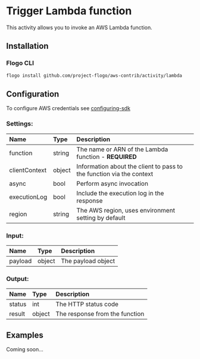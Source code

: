 # Trigger Lambda function
This activity allows you to invoke an AWS Lambda function.

## Installation
### Flogo CLI
```bash
flogo install github.com/project-flogo/aws-contrib/activity/lambda
```
## Configuration
To configure AWS credentials see [configuring-sdk](https://docs.aws.amazon.com/sdk-for-go/v1/developer-guide/configuring-sdk.html)

### Settings:
| Name          | Type   | Description
|:---           | :---   | :---     
| function      | string | The name or ARN of the Lambda function - **REQUIRED**
| clientContext | object | Information about the client to pass to the function via the context
| async         | bool   | Perform async invocation
| executionLog  | bool   | Include the execution log in the response
| region        | string | The AWS region, uses environment setting by default

### Input:
| Name     | Type   | Description
|:---      | :---   | :---     
| payload  | object | The payload object

### Output:
| Name   | Type   | Description
|:---    | :---   | :---     
| status | int    | The HTTP status code
| result | object | The response from the function


## Examples
Coming soon...

